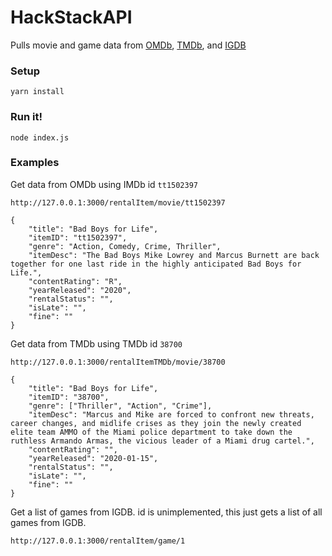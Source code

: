 # HackStackAPI

Pulls movie and game data from [OMDb](https://www.omdbapi.com/), [TMDb](https://www.themoviedb.org/), and [IGDB](https://www.igdb.com/discover)

### Setup

```
yarn install
```

### Run it!

```
node index.js
```

### Examples

Get data from OMDb using IMDb id `tt1502397`

```
http://127.0.0.1:3000/rentalItem/movie/tt1502397
```

```
{
    "title": "Bad Boys for Life",
    "itemID": "tt1502397",
    "genre": "Action, Comedy, Crime, Thriller",
    "itemDesc": "The Bad Boys Mike Lowrey and Marcus Burnett are back together for one last ride in the highly anticipated Bad Boys for Life.",
    "contentRating": "R",
    "yearReleased": "2020",
    "rentalStatus": "",
    "isLate": "",
    "fine": ""
}
```

Get data from TMDb using TMDb id `38700`

```
http://127.0.0.1:3000/rentalItemTMDb/movie/38700
```

```
{
    "title": "Bad Boys for Life",
    "itemID": "38700",
    "genre": ["Thriller", "Action", "Crime"],
    "itemDesc": "Marcus and Mike are forced to confront new threats, career changes, and midlife crises as they join the newly created elite team AMMO of the Miami police department to take down the ruthless Armando Armas, the vicious leader of a Miami drug cartel.",
    "contentRating": "",
    "yearReleased": "2020-01-15",
    "rentalStatus": "",
    "isLate": "",
    "fine": ""
}
```

Get a list of games from IGDB. id is unimplemented, this just gets a list of all games from IGDB.

```
http://127.0.0.1:3000/rentalItem/game/1
```
